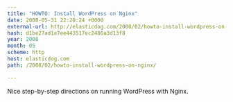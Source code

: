 ```yaml
---
title: "HOWTO: Install WordPress on Nginx"
date: 2008-05-31 22:20:24 +0000
external-url: http://elasticdog.com/2008/02/howto-install-wordpress-on-nginx/
hash: d1be27ad1e7ee443517ec2486a3d13f8
year: 2008
month: 05
scheme: http
host: elasticdog.com
path: /2008/02/howto-install-wordpress-on-nginx/

---
```


Nice step-by-step directions on running WordPress with Nginx.
